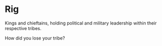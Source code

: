 # Rig

Kings and chieftains, holding political and military leadership within their respective tribes.

How did you lose your tribe?
